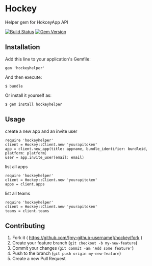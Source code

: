 # Hockey

Helper gem for HokceyApp API

[![Build Status](https://travis-ci.org/yagihiro/hockey.svg?branch=master)](https://travis-ci.org/yagihiro/hockey)
[![Gem Version](https://badge.fury.io/rb/hockeyhelper.svg)](http://badge.fury.io/rb/hockeyhelper)

## Installation

Add this line to your application's Gemfile:

    gem 'hockeyhelper'

And then execute:

    $ bundle

Or install it yourself as:

    $ gem install hockeyhelper

## Usage

create a new app and an invite user

    require 'hockeyhelper'
    client = Hockey::Client.new 'yourapitoken'
    app = client.new_app(title: appname, bundle_identifier: bundleid, platform: platform)
    user = app.invite_user(email: email)

list all apps

    require 'hockeyhelper'
    client = Hockey::Client.new 'yourapitoken'
    apps = client.apps

list all teams

    require 'hockeyhelper'
    client = Hockey::Client.new 'yourapitoken'
    teams = client.teams

## Contributing

1. Fork it ( https://github.com/[my-github-username]/hockey/fork )
2. Create your feature branch (`git checkout -b my-new-feature`)
3. Commit your changes (`git commit -am 'Add some feature'`)
4. Push to the branch (`git push origin my-new-feature`)
5. Create a new Pull Request
